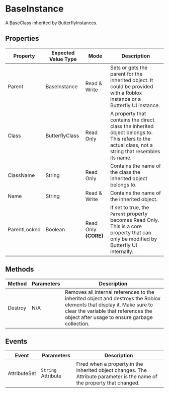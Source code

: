 # BaseInstance
A BaseClass inherited by ButterflyInstances.

## Properties

| Property | Expected Value Type | Mode | Description |
| -------- | ------------------- | ---- | ----------- |
| Parent | BaseInstance | Read & Write | Sets or gets the parent for the inherited object. It could be provided with a Roblox instance or a Butterfly UI instance. |
| Class | ButterflyClass | Read Only | A property that contains the direct class the inherited object belongs to. This refers to the actual class, not a string that resembles its name. |
| ClassName | String | Read Only | Contains the name of the class the inherited object belongs to. |
| Name | String | Read & Write | Contains the name of the inherited object. |
| ParentLocked | Boolean | Read Only **(CORE)** | If set to true, the `Parent` property becomes Read Only. This is a core property that can only be modified by Butterfly UI internally. |

## Methods

| Method | Parameters | Description |
| ------ | ---------- | ----------- |
| Destroy | N/A | Removes all internal references to the inherited object and destroys the Roblox elements that display it. Make sure to clear the variable that references the object after usage to ensure garbage collection. |

## Events

| Event | Parameters | Description |
| ----- | ---------- | ----------- |
| AttributeSet | `String` Attribute | Fired when a property in the inherited object changes. The Attribute parameter is the name of the property that changed. |
